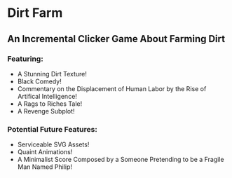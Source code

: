 # Dirt Farm
## An Incremental Clicker Game About Farming Dirt

### Featuring:
- A Stunning Dirt Texture!
- Black Comedy!
- Commentary on the Displacement of Human Labor by the Rise of Artifical Intelligence!
- A Rags to Riches Tale!
- A Revenge Subplot!

### Potential Future Features:
- Serviceable SVG Assets!
- Quaint Animations!
- A Minimalist Score Composed by a Someone Pretending to be a Fragile Man Named Philip!

